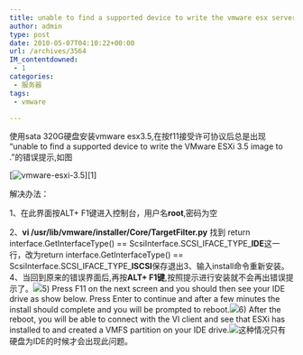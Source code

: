 ```yaml
---
title: unable to find a supported device to write the vmware esx server ESXi 3.5 image to 的解决办法
author: admin
type: post
date: 2010-05-07T04:10:22+00:00
url: /archives/3564
IM_contentdowned:
 - 1
categories:
 - 服务器
tags:
 - vmware

---
```

使用sata 320G硬盘安装vmware esx3.5,在按f11接受许可协议后总是出现 “unable to find a supported device to write the VMware ESXi 3.5 image to .”的错误提示,如图

[![vmware-esxi-3.5](http://blog.haohtml.com/wp-content/uploads/2010/05/vmware-esxi-3.5.jpg)][1]

解决办法：

1、在此界面按ALT+ F1键进入控制台，用户名**root**,密码为空

2、**vi /usr/lib/vmware/installer/Core/TargetFilter.py**
找到 return interface.GetInterfaceType() == ScsiInterface.SCSI\_IFACE\_TYPE_**IDE**这一行，改为return interface.GetInterfaceType() == ScsiInterface.SCSI_IFACE_TYPE_**ISCSI**保存退出3、输入install命令重新安装。4、当回到原来的错误界面后,再按**ALT+ F1键**,按照提示进行安装就不会再出错误提示了。[![](https://blogstatic.haohtml.com//uploads/2023/09/Install_start_screen.jpg)](http://blog.haohtml.com/wp-content/uploads/2010/05/Install_start_screen.jpg)5) Press F11 on the next screen and you should then see your IDE drive as show below. Press Enter to continue and after a few minutes the install should complete and you will be prompted to reboot.[![](https://blogstatic.haohtml.com//uploads/2023/09/Install_IDE_drive.jpg)](http://blog.haohtml.com/wp-content/uploads/2010/05/Install_IDE_drive.jpg)6) After the reboot, you will be able to connect with the VI client and see that ESXi has installed to and created a VMFS partition on your IDE drive.[![](https://blogstatic.haohtml.com//uploads/2023/09/Install_Complete.jpg)](http://blog.haohtml.com/wp-content/uploads/2010/05/Install_Complete.jpg)这种情况只有硬盘为IDE的时候才会出现此问题。 